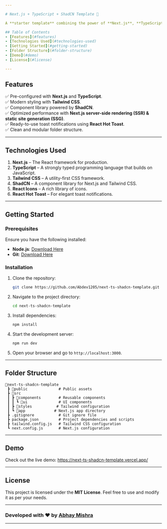 ```yaml
---

# Next.js + TypeScript + ShadCN Template 🚀  

A **starter template** combining the power of **Next.js**, **TypeScript**, **Tailwind CSS**, and **ShadCN** to help you kickstart your next project with ease!  

## Table of Contents  
- [Features](#features)  
- [Technologies Used](#technologies-used)  
- [Getting Started](#getting-started)  
- [Folder Structure](#folder-structure)  
- [Demo](#demo)  
- [License](#license)  

---
```


## Features  
✅ Pre-configured with **Next.js** and **TypeScript**.  
✅ Modern styling with **Tailwind CSS**.  
✅ Component library powered by **ShadCN**.  
✅ Optimized performance with **Next.js server-side rendering (SSR) & static site generation (SSG)**.  
✅ Ready-to-use toast notifications using **React Hot Toast**.  
✅ Clean and modular folder structure.  

---

## Technologies Used  
1. **Next.js** – The React framework for production.  
2. **TypeScript** – A strongly typed programming language that builds on JavaScript.  
3. **Tailwind CSS** – A utility-first CSS framework.  
4. **ShadCN** – A component library for Next.js and Tailwind CSS.  
5. **React Icons** – A rich library of icons.  
6. **React Hot Toast** – For elegant toast notifications.  

---

## Getting Started  

### Prerequisites  
Ensure you have the following installed:  
- **Node.js**: [Download Here](https://nodejs.org/)  
- **Git**: [Download Here](https://git-scm.com/)  

### Installation  
1. Clone the repository:  
   ```bash  
   git clone https://github.com/Abdev1205/next-ts-shadcn-template.git  
   ```  

2. Navigate to the project directory:  
   ```bash  
   cd next-ts-shadcn-template  
   ```  

3. Install dependencies:  
   ```bash  
   npm install  
   ```  

4. Start the development server:  
   ```bash  
   npm run dev  
   ```  

5. Open your browser and go to `http://localhost:3000`.  

---

## Folder Structure  

```plaintext  
📆next-ts-shadcn-template  
 ┣ 📂public              # Public assets  
 ┣ 📂src  
 ┃ ┣ 📂components        # Reusable components  
 ┃ ┃ ┗ 📂ui              # UI components  
 ┃ ┣ 📂styles           # Tailwind configuration  
 ┃ ┗ 📝app             # Next.js app directory  
 ┣ .gitignore           # Git ignore file  
 ┣ package.json         # Project dependencies and scripts  
 ┣ tailwind.config.js   # Tailwind CSS configuration  
 ┗ next.config.js       # Next.js configuration  
```

---

## Demo  
Check out the live demo: [https://next-ts-shadcn-template.vercel.app/  ](https://next-ts-shadcn-template.vercel.app/)

---

## License  
This project is licensed under the **MIT License**. Feel free to use and modify it as per your needs.  

---

### Developed with ❤️ by [Abhay Mishra](https://abhaymishra.in)  

---

